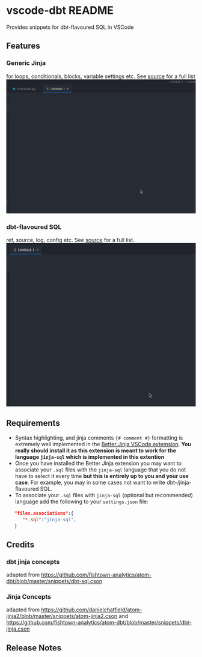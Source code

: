 # vscode-dbt README

Provides snippets for dbt-flavoured SQL in VSCode

## Features

### Generic Jinja
for loops, conditionals, blocks, variable settings etc. See [source](./snippets/snippets.json) for a full list
![jinja](./images/jinja_for_loop.gif)

### dbt-flavoured SQL
ref, source, log, config etc. See [source](./snippets/snippets.json) for a full list.
![dbt_sql](./images/dbt_sql.gif)


## Requirements

- Syntax highlighting, and jinja comments `{# comment #}` formatting is extremely well implemented in the [Better Jinja VSCode extemsion](https://marketplace.visualstudio.com/items?itemName=samuelcolvin.jinjahtml). **You really should install it as this extension is meant to work for the language `jinja-sql` which is implemented in this extention**
- Once you have installed the Better Jinja extension you may want to associate your `.sql` files with the `jinja-sql` language that you do not have to select it every time **but this is entirely up to you and your use case**. For example, you may in some cases not want to write dbt-/jinja-flavoured SQL.
- To associate your `.sql` files with `jinja-sql` (optional but recommended) language add the following to your `settings.json` file:
```json
   "files.associations":{
      "*.sql":"jinja-sql",
   }
```

## Credits
### dbt jinja concepts
adapted from https://github.com/fishtown-analytics/atom-dbt/blob/master/snippets/dbt-sql.cson

### Jinja Concepts
adapted from  https://github.com/danielchatfield/atom-jinja2/blob/master/snippets/atom-jinja2.cson
and https://github.com/fishtown-analytics/atom-dbt/blob/master/snippets/dbt-jinja.cson

## Release Notes
